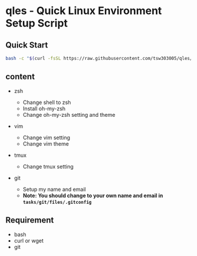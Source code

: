 # qles - Quick Linux Environment Setup Script

## Quick Start
```sh
bash -c "$(curl -fsSL https://raw.githubusercontent.com/tsw303005/qles/master/main.sh)"
```

## content
* zsh
  * Change shell to zsh
  * Install oh-my-zsh
  * Change oh-my-zsh setting and theme
* vim
  * Change vim setting
  * Change vim theme
* tmux
  * Change tmux setting

* git
  * Setup my name and email
  * **Note: You should change to your own name and email in `tasks/git/files/.gitconfig`**

## Requirement
* bash
* curl or wget
* git
